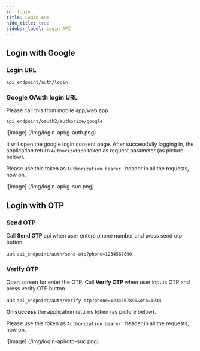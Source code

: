 ```yaml
---
id: login
title: Login API
hide_title: true
sidebar_label: Login API
---
```


## Login with Google

### Login URL

`api_endpoint/auth/login`

### Google OAuth login URL
Please call this from mobile app/web app

`api_endpoint/oauth2/authorize/google`

![image]
(/img/login-api/g-auth.png)

It will open the google login consent page. After successfully logging in, the application return `Authorization` token as request parameter (as picture below).

Please use this token as `Authorization bearer ` header in all the requests, now on.

![image]
(/img/login-api/g-suc.png)


## Login with OTP

### Send OTP

Call __Send OTP__ api when user enters phone number and press send otp button.

api: `api_endpoint/auth/send-otp?phone=1234567890`

### Verify OTP

Open screen for enter the OTP. Call __Verify OTP__ when user inputs OTP and press verify OTP button.

api: `api_endpoint/auth/verify-otp?phone=1234567890&otp=1234`

__On success__ the application returns token (as picture below).

Please use this token as `Authorization bearer ` header in all the requests, now on.

![image]
(/img/login-api/otp-suc.png)

